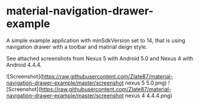 material-navigation-drawer-example
==================================

A simple example application with minSdkVersion set to 14, that is using navigation drawer with a toolbar and matirial deign style.

See attached screenshots from Nexus 5 with Android 5.0 and Nexus 4 with Android 4.4.4.

![Screenshot](https://raw.githubusercontent.com/Zlate87/material-navigation-drawer-example/master/screenshot nexus 5 5.0.png)
![Screenshot](https://raw.githubusercontent.com/Zlate87/material-navigation-drawer-example/master/screenshot nexus 4 4.4.4.png)
